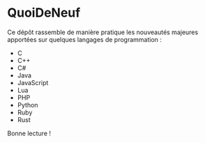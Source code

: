# QuoiDeNeuf

Ce dépôt rassemble de manière pratique les nouveautés majeures apportées sur quelques langages de programmation :

+ C
+ C++
+ C#
+ Java
+ JavaScript
+ Lua
+ PHP
+ Python
+ Ruby
+ Rust

Bonne lecture !
